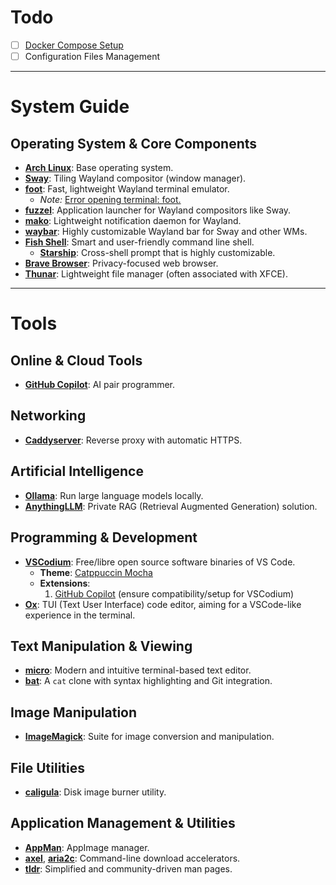 # Todo

- [ ] [Docker Compose Setup](https://github.com/MrSpaghatti/mds)
- [ ] Configuration Files Management

---

# System Guide

## Operating System & Core Components

*   **[Arch Linux](https://wiki.archlinux.org/title/Installation_guide)**: Base operating system.
*   **[Sway](https://swaywm.org/)**: Tiling Wayland compositor (window manager).
*   **[foot](https://codeberg.org/dnkl/foot)**: Fast, lightweight Wayland terminal emulator.
    *   *Note:* [Error opening terminal: foot.](https://codeberg.org/dnkl/foot/issues/718#issuecomment-264334)
*   **[fuzzel](https://codeberg.org/dnkl/fuzzel)**: Application launcher for Wayland compositors like Sway.
*   **[mako](https://github.com/emersion/mako)**: Lightweight notification daemon for Wayland.
*   **[waybar](https://github.com/Alexays/Waybar)**: Highly customizable Wayland bar for Sway and other WMs.
*   **[Fish Shell](https://fishshell.com/docs/current/index.html)**: Smart and user-friendly command line shell.
    *   **[Starship](https://starship.rs/)**: Cross-shell prompt that is highly customizable.
*   **[Brave Browser](https://brave.com)**: Privacy-focused web browser.
*   **[Thunar](https://docs.xfce.org/xfce/thunar/start)**: Lightweight file manager (often associated with XFCE).

---

# Tools

## Online & Cloud Tools

*   **[GitHub Copilot](https://github.com/features/copilot)**: AI pair programmer.

## Networking

*   **[Caddyserver](https://caddyserver.com/docs/install#docker)**: Reverse proxy with automatic HTTPS.

## Artificial Intelligence

*   **[Ollama](https://ollama.com/download)**: Run large language models locally.
*   **[AnythingLLM](https://github.com/Mintplex-Labs/anything-llm)**: Private RAG (Retrieval Augmented Generation) solution.

## Programming & Development

*   **[VSCodium](https://github.com/VSCodium/vscodium?tab=readme-ov-file#install-on-arch-linux)**: Free/libre open source software binaries of VS Code.
    *   **Theme**: [Catppuccin Mocha](https://github.com/catppuccin/vscode)
    *   **Extensions**:
        1.  [GitHub Copilot](https://github.com/VSCodium/vscodium/discussions/1487) (ensure compatibility/setup for VSCodium)
*   **[Ox](https://github.com/curlpipe/ox?tab=readme-ov-file#linux)**: TUI (Text User Interface) code editor, aiming for a VSCode-like experience in the terminal.

## Text Manipulation & Viewing

*   **[micro](https://micro-editor.github.io/)**: Modern and intuitive terminal-based text editor.
*   **[bat](https://github.com/sharkdp/bat)**: A `cat` clone with syntax highlighting and Git integration.

## Image Manipulation

*   **[ImageMagick](https://imagemagick.org/script/command-line-tools.php)**: Suite for image conversion and manipulation.

## File Utilities

*   **[caligula](https://lib.rs/crates/caligula)**: Disk image burner utility.

## Application Management & Utilities

*   **[AppMan](https://github.com/ivan-hc/AM)**: AppImage manager.
*   **[axel](https://github.com/axel-download-accelerator/axel)**, **[aria2c](https://github.com/aria2/aria2)**: Command-line download accelerators.
*   **[tldr](https://github.com/tldr-pages/tlrc)**: Simplified and community-driven man pages.
